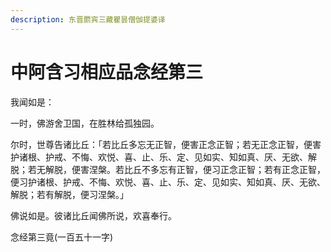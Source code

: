 ```yaml
---
description: 东晋罽宾三藏瞿昙僧伽提婆译
---
```


# 中阿含习相应品念经第三

我闻如是：

一时，佛游舍卫国，在胜林给孤独园。

尔时，世尊告诸比丘：「若比丘多忘无正智，便害正念正智；若无正念正智，便害护诸根、护戒、不悔、欢悦、喜、止、乐、定、见如实、知如真、厌、无欲、解脱；若无解脱，便害涅槃。若比丘不多忘有正智，便习正念正智；若有正念正智，便习护诸根、护戒、不悔、欢悦、喜、止、乐、定、见如实、知如真、厌、无欲、解脱；若有解脱，便习涅槃。」

佛说如是。彼诸比丘闻佛所说，欢喜奉行。

念经第三竟(一百五十一字)
